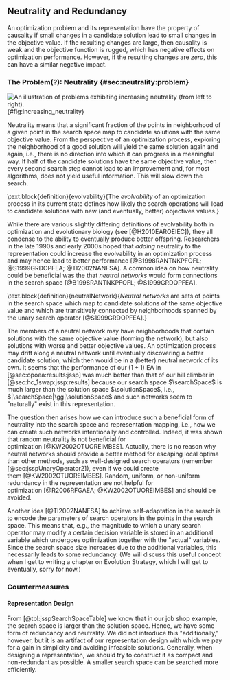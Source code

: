 ## Neutrality and Redundancy

An optimization problem and its representation have the property of causality if small changes in a candidate solution lead to small changes in the objective value.
If the resulting changes are large, then causality is weak and the objective function is rugged, which has negative effects on optimization performance.
However, if the resulting changes are *zero*, this can have a similar negative impact.  

### The Problem(?): Neutrality {#sec:neutrality:problem}

![An illustration of problems exhibiting increasing neutrality (from left to right).](\relative.path{increasing_neutrality.svgz}){#fig:increasing_neutrality}

Neutrality means that a significant fraction of the points in neighborhood of a given point in the search space map to candidate solutions with the same objective value.
From the perspective of an optimization process, exploring the neighborhood of a good solution will yield the same solution again and again, i.e., there is no direction into which it can progress in a meaningful way.
If half of the candidate solutions have the same objective value, then every second search step cannot lead to an improvement and, for most algorithms, does not yield useful information.
This will slow down the search.

\text.block{definition}{evolvability}{The *evolvability* of an optimization process in its current state defines how likely the search operations will lead to candidate solutions with new (and eventually, better) objectives values.}

While there are various slightly differing definitions of evolvability both in optimization and evolutionary biology (see [@H2010EAROEIEC]), they all condense to the ability to eventually produce better offspring.
Researchers in the late 1990s and early 2000s hoped that *adding* neutrality to the representation could increase the evolvability in an optimization process and may hence lead to better performance&nbsp;[@B1998RANTNKPFOFL; @S1999GRDOPFEA; @TI2002NANFSA].
A common idea on how neutrality could be beneficial was the that *neutral networks* would form connections in the search space&nbsp;[@B1998RANTNKPFOFL; @S1999GRDOPFEA].

\text.block{definition}{neutralNetwork}{*Neutral networks* are sets of points in the search space which map to candidate solutions of the same objective value and which are transitively connected by neighborhoods spanned by the unary search operator&nbsp;[@S1999GRDOPFEA].}

The members of a neutral network may have neighborhoods that contain solutions with the same objective value (forming the network), but also solutions with worse and better objective values.
An optimization process may drift along a neutral network until eventually discovering a better candidate solution, which then would be in a (better) neutral network of its own.
It seems that the performance of our $(1+1)$&nbsp;EA in [@sec:opoea:results:jssp] was much better than that of our hill climber in [@sec:hc_1swap:jssp:results] because our search space&nbsp;$\searchSpace$ is much larger than the solution space&nbsp;$\solutionSpace$, i.e., $|\searchSpace|\gg|\solutionSpace$ and such networks seem to "naturally" exist in this representation.

The question then arises how we can introduce such a beneficial form of neutrality into the search space and representation mapping, i.e., how we can create such networks intentionally and controlled.
Indeed, it was shown that random neutrality is not beneficial for optimization&nbsp;[@KW2002OTUOREIMBES].
Actually, there is no reason why neutral networks should provide a better method for escaping local optima than other methods, such as well-designed search operators (remember [@sec:jsspUnaryOperator2]), even if we could create them&nbsp;[@KW2002OTUOREIMBES].
Random, uniform, or non-uniform redundancy in the representation are not helpful for optimization&nbsp;[@R2006RFGAEA; @KW2002OTUOREIMBES] and should be avoided.

Another idea&nbsp;[@TI2002NANFSA] to achieve self-adaptation in the search is to encode the parameters of search operators in the points in the search space.
This means that, e.g., the magnitude to which a unary search operator may modify a certain decision variable is stored in an additional variable which undergoes optimization together with the "actual" variables.
Since the search space size increases due to the additional variables, this necessarily leads to some redundancy.
(We will discuss this useful concept when I get to writing a chapter on Evolution Strategy, which I will get to eventually, sorry for now.)

### Countermeasures

#### Representation Design

From [@tbl:jsspSearchSpaceTable] we know that in our job shop example, the search space is larger than the solution space.
Hence, we have some form of redundancy and neutrality.
We did not introduce this "additionally," however, but it is an artifact of our representation design with which we pay for a gain in simplicity and avoiding infeasible solutions.
Generally, when designing a representation, we should try to construct it as compact and non-redundant as possible.
A smaller search space can be searched more efficiently.   
